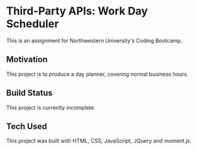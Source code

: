 # Third-Party APIs: Work Day Scheduler

This is an assignment for Northwestern University's Coding Bootcamp.

## Motivation

This project is to produce a day planner, covering normal business hours.

## Build Status

This project is currently incomplete.

## Tech Used

This project was built with HTML, CSS, JavaScript, JQuery and moment.js.